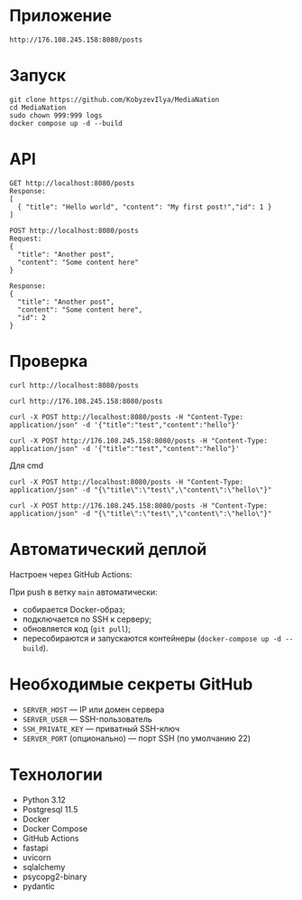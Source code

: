# Приложение
```
http://176.108.245.158:8080/posts
```

# Запуск
```
git clone https://github.com/KobyzevIlya/MediaNation
cd MediaNation
sudo chown 999:999 logs
docker compose up -d --build
```
# API
```
GET http://localhost:8080/posts
Response:
[
  { "title": "Hello world", "content": "My first post!","id": 1 }
]

POST http://localhost:8080/posts
Request:
{
  "title": "Another post",
  "content": "Some content here"
}

Response:
{
  "title": "Another post",
  "content": "Some content here",
  "id": 2
}
```
# Проверка
```
curl http://localhost:8080/posts

curl http://176.108.245.158:8080/posts

curl -X POST http://localhost:8080/posts -H "Content-Type: application/json" -d '{"title":"test","content":"hello"}'

curl -X POST http://176.108.245.158:8080/posts -H "Content-Type: application/json" -d '{"title":"test","content":"hello"}'
```
Для cmd
```
curl -X POST http://localhost:8080/posts -H "Content-Type: application/json" -d "{\"title\":\"test\",\"content\":\"hello\"}"

curl -X POST http://176.108.245.158:8080/posts -H "Content-Type: application/json" -d "{\"title\":\"test\",\"content\":\"hello\"}"

```

# Автоматический деплой

Настроен через GitHub Actions:

При push в ветку `main` автоматически:
- собирается Docker-образ;
- подключается по SSH к серверу;
- обновляется код (`git pull`);
- пересобираются и запускаются контейнеры (`docker-compose up -d --build`).

# Необходимые секреты GitHub

- `SERVER_HOST` — IP или домен сервера
- `SERVER_USER` — SSH-пользователь
- `SSH_PRIVATE_KEY` — приватный SSH-ключ
- `SERVER_PORT` (опционально) — порт SSH (по умолчанию 22)

# Технологии
- Python 3.12
- Postgresql 11.5
- Docker
- Docker Compose
- GitHub Actions
- fastapi
- uvicorn
- sqlalchemy
- psycopg2-binary
- pydantic